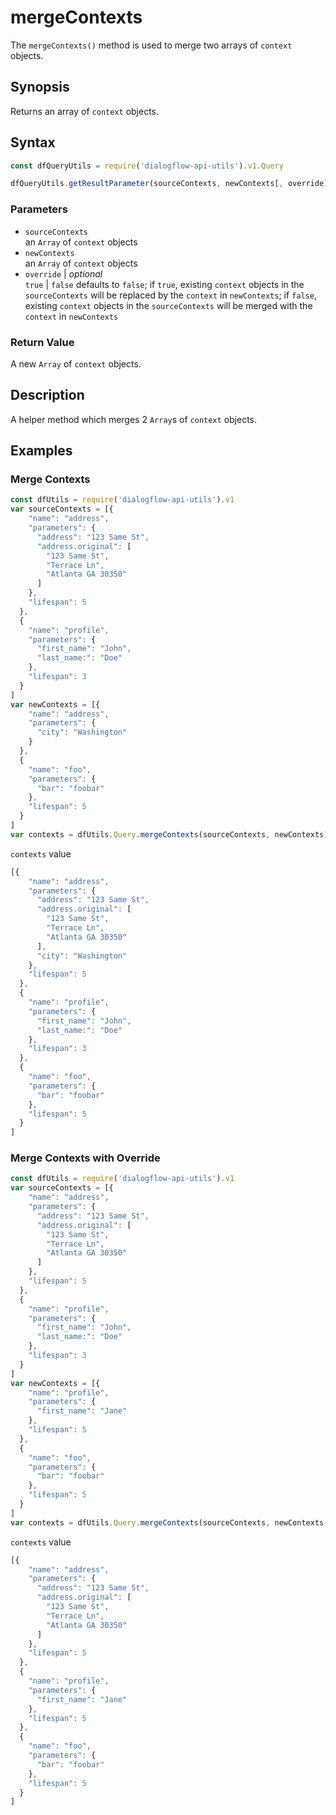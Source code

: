 # mergeContexts
The `mergeContexts()` method is used to merge two  arrays of `context` objects.

## Synopsis
Returns an array of `context` objects.

## Syntax

```js
const dfQueryUtils = require('dialogflow-api-utils').v1.Query

dfQueryUtils.getResultParameter(sourceContexts, newContexts[, override])
```

### Parameters
- `sourceContexts`<br>
   an `Array` of `context` objects
- `newContexts`<br>
  an `Array` of `context` objects
- `override` | *optional*<br>
  `true` | `false` defaults to `false`; if `true`, existing `context` objects in the `sourceContexts` will be replaced by the `context` in `newContexts`; if `false`, existing `context` objects in the `sourceContexts` will be merged with the `context` in `newContexts`  



### Return Value
A new `Array` of `context` objects.

## Description
A helper method which merges 2 `Array`s of `context` objects.
## Examples

### Merge Contexts
```js
const dfUtils = require('dialogflow-api-utils').v1
var sourceContexts = [{
    "name": "address",
    "parameters": {
      "address": "123 Same St",
      "address.original": [
        "123 Same St",
        "Terrace Ln",
        "Atlanta GA 30350"
      ]
    },
    "lifespan": 5
  },
  {
    "name": "profile",
    "parameters": {
      "first_name": "John",
      "last_name:": "Doe"
    },
    "lifespan": 3
  }
]
var newContexts = [{
    "name": "address",
    "parameters": {
      "city": "Washington"
    }
  },
  {
    "name": "foo",
    "parameters": {
      "bar": "foobar"
    },
    "lifespan": 5
  }
]
var contexts = dfUtils.Query.mergeContexts(sourceContexts, newContexts)
```
`contexts` value

```js
[{
    "name": "address",
    "parameters": {
      "address": "123 Same St",
      "address.original": [
        "123 Same St",
        "Terrace Ln",
        "Atlanta GA 30350"
      ],
      "city": "Washington"
    },
    "lifespan": 5
  },
  {
    "name": "profile",
    "parameters": {
      "first_name": "John",
      "last_name:": "Doe"
    },
    "lifespan": 3
  },
  {
    "name": "foo",
    "parameters": {
      "bar": "foobar"
    },
    "lifespan": 5
  }
]
```

### Merge Contexts with Override
```js
const dfUtils = require('dialogflow-api-utils').v1
var sourceContexts = [{
    "name": "address",
    "parameters": {
      "address": "123 Same St",
      "address.original": [
        "123 Same St",
        "Terrace Ln",
        "Atlanta GA 30350"
      ]
    },
    "lifespan": 5
  },
  {
    "name": "profile",
    "parameters": {
      "first_name": "John",
      "last_name:": "Doe"
    },
    "lifespan": 3
  }
]
var newContexts = [{
    "name": "profile",
    "parameters": {
      "first_name": "Jane"
    },
    "lifespan": 5
  },
  {
    "name": "foo",
    "parameters": {
      "bar": "foobar"
    },
    "lifespan": 5
  }
]
var contexts = dfUtils.Query.mergeContexts(sourceContexts, newContexts, true)
```
`contexts` value

```js
[{
    "name": "address",
    "parameters": {
      "address": "123 Same St",
      "address.original": [
        "123 Same St",
        "Terrace Ln",
        "Atlanta GA 30350"
      ]
    },
    "lifespan": 5
  },
  {
    "name": "profile",
    "parameters": {
      "first_name": "Jane"
    },
    "lifespan": 5
  },
  {
    "name": "foo",
    "parameters": {
      "bar": "foobar"
    },
    "lifespan": 5
  }
]
```

